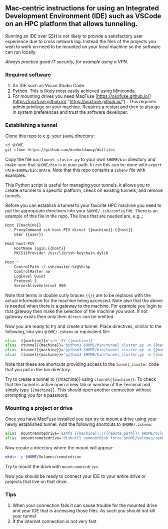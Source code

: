 
## Mac-centric instructions for using an Integrated Development Environment (IDE) such as VSCode on an HPC platform that allows tunneling.

Running an IDE over SSH is not likely to provide a satisfactory user experience due to cross network lag. Instead the files of the projects you wish to work on need to be mounted on your local machine so the software can run locally.

*Always practice good IT security, for example using a VPN.*

### Required software

1. An IDE such as Visual Studio Code.
2. Python. This is likely most easily achieved using Miniconda.
3. For mounting drives you need MacFuse [https://osxfuse.github.io/](https://osxfuse.github.io/ "https://osxfuse.github.io/") . This requires admin privilege on your machine. Requires a restart and then to also go in system preferences and trust the software developer.

### Establishing a tunnel

 Clone this repo to e.g. your `$HOME` directory:
 ``` zsh 
 cd $HOME
 git clone https://github.com/danholdaway/dotfiles
 ```

Copy the file `bin/tunnel_cluster.py` to your own `$HOME/bin` directory and make sure that `$HOME/bin` is in your path. In `zsh` this can be done with `export PATH=$HOME/bin:$PATH`.  Note that this repo contains a `zshenv` file with examples.

This Python script is useful for managing your tunnels, it allows you to create a tunnel to a specific platform, check on existing tunnels, and remove tunnels.

Before you can establish a tunnel to your favorite HPC machine you need to put the appropriate directives into your `$HOME/.ssh/config` file. There is an example of this file in the repo. The lines that are needed are, e.g.,:

``` zsh
Host {{machine}}
    ProxyCommand ssh host-PIV direct {{machine}}.{{host}}
    User {{user}}

Host host-PIV
    HostName login.{{host}}
    PKCS11Provider /usr/lib/ssh-keychain.dylib
 
Host *
    ControlPath ~/.ssh/master-%r@%h:%p
    ControlMaster no
    LogLevel Quiet
    Protocol 2
    ServerAliveInterval 900
```

Note that terms in double curly braces `{{}}` are to be replaces with the actual information for the machine being accessed. Note also that the above is needed when there is a gateway to the machine. For example you login to that gateway then make the selection of the machine you want. If not gateway exists then only then `direct` can be omitted. 

Now you are ready to try and create a tunnel. Place directives, similar to the following, into you `$HOME/.zshenv` or equivalent file:

``` zsh
alias  {{machine}}='ssh -XY {{machine}}'
alias  ctunnel{{machine}}='python3 $HOME/bin/tunnel_cluster.py -m {{machine}}'
alias  ktunnel{{machine}}='python3 $HOME/bin/tunnel_cluster.py -m {{machine}} -k'
alias  ltunnel{{machine}}='python3 $HOME/bin/tunnel_cluster.py -m {{machine}} -l'
```

Note that these are shortcuts providing access to the `tunnel_cluster` code that you put in the bin directory.

Try to create a tunnel to {{machine}} using `ctunnel{{machine}}`. To check that the tunnel is active open a new tab or window of the Terminal and simply type `{{machine}}`. This should open another connection without prompting you for a password.

### Mounting a project or drive

Once you have MacFuse installed you can try to mount a drive using your newly established tunnel. Add the following shortcuts to `$HOME/.zshenv`:

``` zsh
alias  mountremotedrive='sshfs {{machine}}:/{{remote_path}}/ $HOME/Volumes/remotedrive'
alias  umountremotedrive='diskutil unmountDisk force $HOME/Volumes/remotedrive'
```

Now create a directory where the mount will appear:

``` zsh
mkdir -p $HOME/Volumes/remotedrive
```

Try to mount the drive with `mountremotedrive`.

Now you should be ready to connect your IDE to your entire drive or projects that live on that drive.

### Tips

1. When your connection fails it can cause trouble for the mounted drive and your IDE that is accessing those files. As such you should not kill your tunnel 
2. If the internet connection is not very fast 
